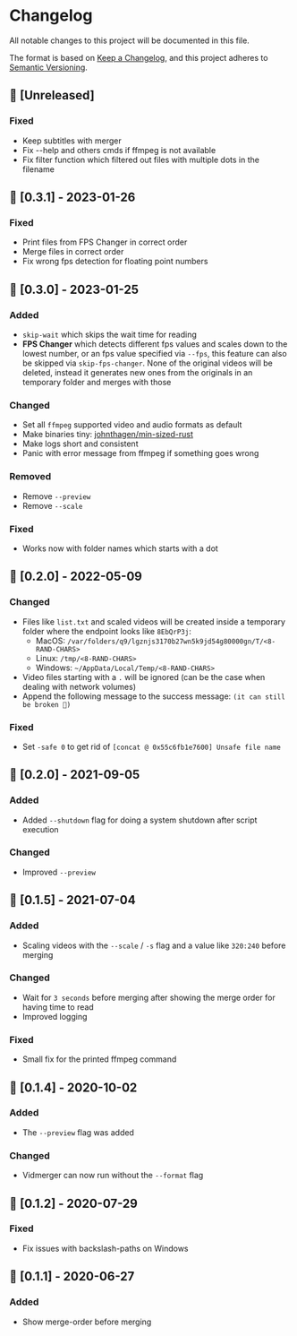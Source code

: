 # Changelog

All notable changes to this project will be documented in this file.

The format is based on [Keep a Changelog](https://keepachangelog.com/en/1.0.0/),
and this project adheres to [Semantic Versioning](https://semver.org/spec/v2.0.0.html).

## 🎉 [Unreleased]

### Fixed

- Keep subtitles with merger
- Fix --help and others cmds if ffmpeg is not available
- Fix filter function which filtered out files with multiple dots in the filename

## 🎉 [0.3.1] - 2023-01-26

### Fixed

- Print files from FPS Changer in correct order
- Merge files in correct order
- Fix wrong fps detection for floating point numbers

## 🎉 [0.3.0] - 2023-01-25

### Added

- `skip-wait` which skips the wait time for reading
- **FPS Changer** which detects different fps values and scales down to the lowest number, or an fps value specified via `--fps`, this feature can also be skipped via `skip-fps-changer`. None of the original videos will be deleted, instead it generates new ones from the originals in an temporary folder and merges with those

### Changed

- Set all `ffmpeg` supported video and audio formats as default
- Make binaries tiny: [johnthagen/min-sized-rust](https://github.com/johnthagen/min-sized-rust)
- Make logs short and consistent
- Panic with error message from ffmpeg if something goes wrong

### Removed

- Remove `--preview`
- Remove `--scale`

### Fixed

- Works now with folder names which starts with a dot

## 🎉 [0.2.0] - 2022-05-09

### Changed

- Files like `list.txt` and scaled videos will be created inside a temporary folder where the endpoint looks like `8EbQrP3j`:
  - MacOS: `/var/folders/q9/lgznjs3170b27wn5k9jd54g80000gn/T/<8-RAND-CHARS>`
  - Linux: `/tmp/<8-RAND-CHARS>`
  - Windows: `~/AppData/Local/Temp/<8-RAND-CHARS>`
- Video files starting with a `.` will be ignored (can be the case when dealing with network volumes)
- Append the following message to the success message: `(it can still be broken 🙈)`

### Fixed

- Set `-safe 0` to get rid of `[concat @ 0x55c6fb1e7600] Unsafe file name`

## 🎉 [0.2.0] - 2021-09-05

### Added

- Added `--shutdown` flag for doing a system shutdown after script execution

### Changed

- Improved `--preview`

## 🎉 [0.1.5] - 2021-07-04

### Added

- Scaling videos with the `--scale` / `-s` flag and a value like `320:240` before merging

### Changed

- Wait for `3 seconds` before merging after showing the merge order for having time to read
- Improved logging

### Fixed

- Small fix for the printed ffmpeg command

## 🎉 [0.1.4] - 2020-10-02

### Added

- The `--preview` flag was added

### Changed

- Vidmerger can now run without the `--format` flag

## 🎉 [0.1.2] - 2020-07-29

### Fixed

- Fix issues with backslash-paths on Windows

## 🎉 [0.1.1] - 2020-06-27

### Added

- Show merge-order before merging
